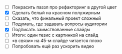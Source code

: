 * [ ] Покрасить паззл про рефакторинг в другой цвет
* [x] Сделать белый на красном полужирным
* [ ] Сказать, что финальный проект сложный
* [ ] Подумать, где задавать вопросы аудитории
* [x] Подписать заимствованные слайды
* [ ] Итоги: один тезис с картинкой на слайд
* [ ] «в связи» на 45-м слайде читается плохо
* [ ] Попробовать ещё раз ускорить видео